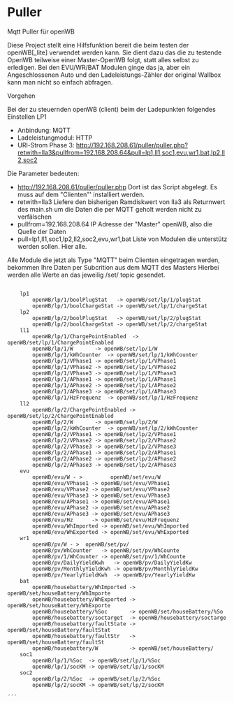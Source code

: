 # Puller
Mqtt Puller für openWB

Diese Project stellt eine Hilfsfunktion bereit die beim testen der openWB[_lite] verwendet werden kann.
Sie dient dazu das die zu testende OpenWB teilweise einer Master-OpenWB folgt, statt alles selbst zu erledigen.
Bei den EVU/WR/BAT Modulen ginge das ja, aber ein Angeschlossenen Auto und den Ladeleistungs-Zähler der original Wallbox kann man nicht so einfach abfragen.

Vorgehen

Bei der zu steuernden openWB (client) beim der Ladepunkten folgendes Einstellen
LP1 
- Anbindung: MQTT
- Ladeleistungmodul: HTTP
- URl-Strom Phase 3: http://192.168.208.61/puller/puller.php?retwith=lla3&pullfrom=192.168.208.64&pull=lp1,ll1,soc1,evu,wr1,bat,lp2,ll2,soc2

Die Parameter bedeuten:
-  http://192.168.208.61/puller/puller.php Dort ist das Script abgelegt. Es muss auf dem "Clienten"' installiert werden.
-  retwith=lla3     Liefere den bisherigen Ramdiskwert von lla3 als Returnwert des main.sh um die Daten die per MQTT geholt werden nicht zu verfälschen
-  pullfrom=192.168.208.64  IP Adresse der "Master" openWB, also die Quelle der Daten
-  pull=lp1,ll1,soc1,lp2,ll2,soc2,evu,wr1,bat Liste von Modulen die unterstütz werden sollen. Hier alle.

Alle Module die jetzt als Type "MQTT" beim Clienten eingetragen werden, bekommen Ihre Daten per Subcrition aus dem MQTT des Masters
Hierbei werden alle Werte an das jeweilig /set/ topic gesendet.
```

	lp1 
		openWB/lp/1/boolPlugStat   -> openWB/set/lp/1/plugStat
		openWB/lp/1/boolChargeStat -> openWB/set/lp/1/chargeStat
	lp2
		openWB/lp/2/boolPlugStat   -> openWB/set/lp/2/plugStat
		openWB/lp/2/boolChargeStat -> openWB/set/lp/2/chargeStat
	ll1
		openWB/lp/1/ChargePointEnabled  -> openWB/set/lp/1/ChargePointEnabled
		openWB/lp/1/W 		-> openWB/set/lp/1/W
		openWB/lp/1/kWhCounter	-> openWB/set/lp/1/kWhCounter
		openWB/lp/1/VPhase1	-> openWB/set/lp/1/VPhase1
		openWB/lp/1/VPhase2	-> openWB/set/lp/1/VPhase2
		openWB/lp/1/VPhase3	-> openWB/set/lp/1/VPhase3
		openWB/lp/1/APhase1	-> openWB/set/lp/1/APhase1
		openWB/lp/1/APhase2	-> openWB/set/lp/1/APhase2
		openWB/lp/1/APhase3	-> openWB/set/lp/1/APhase3
		openWB/lp/1/HzFrequenz	-> openWB/set/lp/1/HzFrequenz
	ll2
		openWB/lp/2/ChargePointEnabled ->  openWB/set/lp/2/ChargePointEnabled
		openWB/lp/2/W 		-> openWB/set/lp/2/W
		openWB/lp/2/kWhCounter  -> openWB/set/lp/2/kWhCounter
		openWB/lp/2/VPhase1 -> openWB/set/lp/2/VPhase1
		openWB/lp/2/VPhase2 -> openWB/set/lp/2/VPhase2
		openWB/lp/2/VPhase3 -> openWB/set/lp/2/VPhase3
		openWB/lp/2/APhase1 -> openWB/set/lp/2/APhase1
		openWB/lp/2/APhase2 -> openWB/set/lp/2/APhase2
		openWB/lp/2/APhase3 -> openWB/set/lp/2/APhase3
	evu
		openWB/evu/W - >         openWB/set/evu/W
		openWB/evu/VPhase1 -> openWB/set/evu/VPhase1
		openWB/evu/VPhase2 -> openWB/set/evu/VPhase2
		openWB/evu/VPhase3 -> openWB/set/evu/VPhase3
		openWB/evu/APhase1 -> openWB/set/evu/APhase1
		openWB/evu/APhase2 -> openWB/set/evu/APhase2
		openWB/evu/APhase3 -> openWB/set/evu/APhase3
		openWB/evu/Hz      -> openWB/set/evu/HzFrequenz
		openWB/evu/WhImported -> openWB/set/evu/WhImported
		openWB/evu/WhExported -> openWB/set/evu/WhExported
	wr1
		openWB/pv/W - >  openWB/set/pv/
		openWB/pv/WhCounter   -> openWB/set/pv/WhCounte
		openWB/pv/1/WhCounter -> openWB/set/pv/1/WhCounte
		openWB/pv/DailyYieldKwh   -> openWB/pv/DailyYieldKw
		openWB/pv/MonthlyYieldKwh -> openWB/pv/MonthlyYieldKw
		openWB/pv/YearlyYieldKwh  -> openWB/pv/YearlyYieldKw
	bat
		openWB/housebattery/WhImported -> openWB/set/houseBattery/WhImporte
		openWB/housebattery/WhExported -> openWB/set/houseBattery/WhExporte
		openWB/housebattery/%Soc       -> openWB/set/houseBattery/%So
		openWB/housebattery/soctarget  -> openWB/housebattery/soctarge
		openWB/housebattery/faultState -> openWB/set/houseBattery/faultStat
		openWB/housebattery/faultStr   -> openWB/set/houseBattery/faultSt
		openWB/housebattery/W          -> openWB/set/houseBattery/
	soc1
		openWB/lp/1/%Soc  -> openWB/set/lp/1/%Soc
		openWB/lp/1/socKM -> openWB/set/lp/1/socKM
	soc2
		openWB/lp/2/%Soc  -> openWB/set/lp/2/%Soc
		openWB/lp/2/socKM -> openWB/set/lp/2/socKM

´´´    
    

